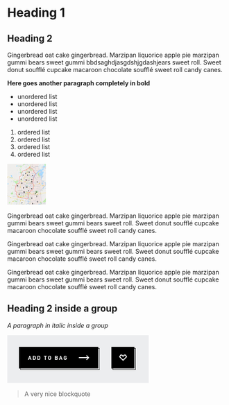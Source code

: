 # Heading 1
## Heading 2
Gingerbread oat cake gingerbread. Marzipan liquorice apple pie marzipan gummi bears sweet gummi bbdsaghdjasgdshjgdashjears sweet roll. Sweet donut soufflé cupcake macaroon chocolate soufflé sweet roll candy canes.

**Here goes another paragraph completely in bold**

* unordered list
* unordered list
* unordered list
* unordered list

1. ordered list
2. ordered list
3. ordered list
4. ordered list

![](./image-01.jpg)

Gingerbread oat cake gingerbread. Marzipan liquorice apple pie marzipan gummi bears sweet gummi bears sweet roll. Sweet donut soufflé cupcake macaroon chocolate soufflé sweet roll candy canes.

Gingerbread oat cake gingerbread. Marzipan liquorice apple pie marzipan gummi bears sweet gummi bears sweet roll. Sweet donut soufflé cupcake macaroon chocolate soufflé sweet roll candy canes.

Gingerbread oat cake gingerbread. Marzipan liquorice apple pie marzipan gummi bears sweet gummi bears sweet roll. Sweet donut soufflé cupcake macaroon chocolate soufflé sweet roll candy canes.

## Heading 2 inside a group
*A paragraph in italic inside a group*

![](./image-02.jpg)

> A very nice blockquote
